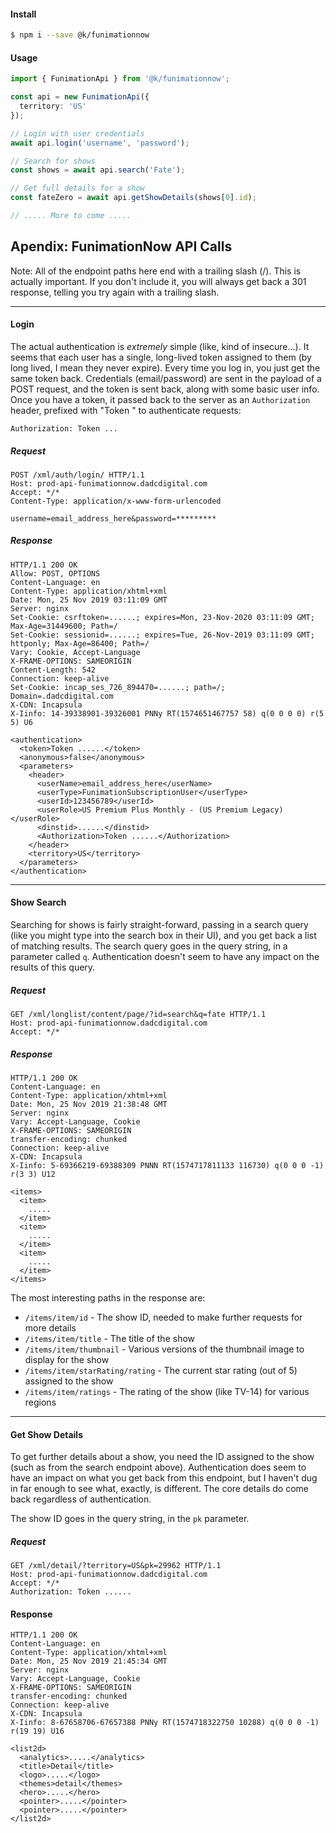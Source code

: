 
#### Install

```bash
$ npm i --save @k/funimationnow
```

#### Usage

```typescript
import { FunimationApi } from '@k/funimationnow';

const api = new FunimationApi({
  territory: 'US'
});

// Login with user credentials
await api.login('username', 'password');

// Search for shows
const shows = await api.search('Fate');

// Get full details for a show
const fateZero = await api.getShowDetails(shows[0].id);

// ..... More to come .....
```







## Apendix: FunimationNow API Calls

Note: All of the endpoint paths here end with a trailing slash (/). This is actually important. If you don't include it, you will always get back a 301 response, telling you try again with a trailing slash.



---

#### Login

The actual authentication is _extremely_ simple (like, kind of insecure...). It seems that each user has a single, long-lived token assigned to them (by long lived, I mean they never expire). Every time you log in, you just get the same token back. Credentials (email/password) are sent in the payload of a POST request, and the token is sent back, along with some basic user info. Once you have a token, it passed back to the server as an `Authorization` header, prefixed with "Token " to authenticate requests:

```http
Authorization: Token ...
```

##### Request

```http
POST /xml/auth/login/ HTTP/1.1
Host: prod-api-funimationnow.dadcdigital.com
Accept: */*
Content-Type: application/x-www-form-urlencoded

username=email_address_here&password=*********
```

##### Response

```http
HTTP/1.1 200 OK
Allow: POST, OPTIONS
Content-Language: en
Content-Type: application/xhtml+xml
Date: Mon, 25 Nov 2019 03:11:09 GMT
Server: nginx
Set-Cookie: csrftoken=......; expires=Mon, 23-Nov-2020 03:11:09 GMT; Max-Age=31449600; Path=/
Set-Cookie: sessionid=......; expires=Tue, 26-Nov-2019 03:11:09 GMT; httponly; Max-Age=86400; Path=/
Vary: Cookie, Accept-Language
X-FRAME-OPTIONS: SAMEORIGIN
Content-Length: 542
Connection: keep-alive
Set-Cookie: incap_ses_726_894470=......; path=/; Domain=.dadcdigital.com
X-CDN: Incapsula
X-Iinfo: 14-39338901-39326001 PNNy RT(1574651467757 58) q(0 0 0 0) r(5 5) U6

<authentication>
  <token>Token ......</token>
  <anonymous>false</anonymous>
  <parameters>
    <header>
      <userName>email_address_here</userName>
      <userType>FunimationSubscriptionUser</userType>
      <userId>123456789</userId>
      <userRole>US Premium Plus Monthly - (US Premium Legacy)</userRole>
      <dinstid>......</dinstid>
      <Authorization>Token ......</Authorization>
    </header>
    <territory>US</territory>
  </parameters>
</authentication>
```




---

#### Show Search

Searching for shows is fairly straight-forward, passing in a search query (like you might type into the search box in their UI), and you get back a list of matching results. The search query goes in the query string, in a parameter called `q`. Authentication doesn't seem to have any impact on the results of this query.


##### Request

```http
GET /xml/longlist/content/page/?id=search&q=fate HTTP/1.1
Host: prod-api-funimationnow.dadcdigital.com
Accept: */*
```

##### Response

```http
HTTP/1.1 200 OK
Content-Language: en
Content-Type: application/xhtml+xml
Date: Mon, 25 Nov 2019 21:38:48 GMT
Server: nginx
Vary: Accept-Language, Cookie
X-FRAME-OPTIONS: SAMEORIGIN
transfer-encoding: chunked
Connection: keep-alive
X-CDN: Incapsula
X-Iinfo: 5-69366219-69388309 PNNN RT(1574717811133 116730) q(0 0 0 -1) r(3 3) U12

<items>
  <item>
    .....
  </item>
  <item>
    .....
  </item>
  <item>
    .....
  </item>
</items>
```

The most interesting paths in the response are:

- `/items/item/id` - The show ID, needed to make further requests for more details
- `/items/item/title` - The title of the show
- `/items/item/thumbnail` - Various versions of the thumbnail image to display for the show
- `/items/item/starRating/rating` - The current star rating (out of 5) assigned to the show
- `/items/item/ratings` - The rating of the show (like TV-14) for various regions




---

#### Get Show Details

To get further details about a show, you need the ID assigned to the show (such as from the search endpoint above). Authentication does seem to have an impact on what you get back from this endpoint, but I haven't dug in far enough to see what, exactly, is different. The core details do come back regardless of authentication.

The show ID goes in the query string, in the `pk` parameter.

##### Request

```http
GET /xml/detail/?territory=US&pk=29962 HTTP/1.1
Host: prod-api-funimationnow.dadcdigital.com
Accept: */*
Authorization: Token ......
```

#### Response

```http
HTTP/1.1 200 OK
Content-Language: en
Content-Type: application/xhtml+xml
Date: Mon, 25 Nov 2019 21:45:34 GMT
Server: nginx
Vary: Accept-Language, Cookie
X-FRAME-OPTIONS: SAMEORIGIN
transfer-encoding: chunked
Connection: keep-alive
X-CDN: Incapsula
X-Iinfo: 8-67658706-67657388 PNNy RT(1574718322750 10288) q(0 0 0 -1) r(19 19) U16

<list2d>
  <analytics>.....</analytics>
  <title>Detail</title>
  <logo>.....</logo>
  <themes>detail</themes>
  <hero>.....</hero>
  <pointer>.....</pointer>
  <pointer>.....</pointer>
</list2d>
```
